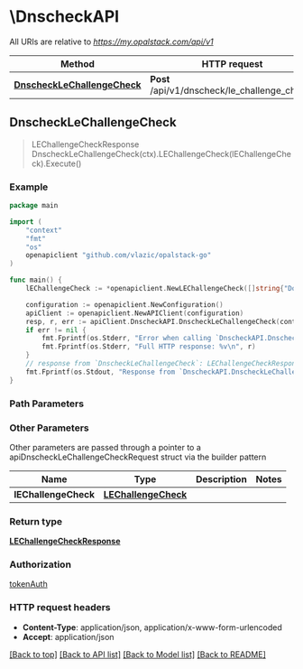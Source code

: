 # \DnscheckAPI

All URIs are relative to *https://my.opalstack.com/api/v1*

Method | HTTP request | Description
------------- | ------------- | -------------
[**DnscheckLeChallengeCheck**](DnscheckAPI.md#DnscheckLeChallengeCheck) | **Post** /api/v1/dnscheck/le_challenge_check/ | 



## DnscheckLeChallengeCheck

> LEChallengeCheckResponse DnscheckLeChallengeCheck(ctx).LEChallengeCheck(lEChallengeCheck).Execute()



### Example

```go
package main

import (
    "context"
    "fmt"
    "os"
    openapiclient "github.com/vlazic/opalstack-go"
)

func main() {
    lEChallengeCheck := *openapiclient.NewLEChallengeCheck([]string{"Domains_example"}) // LEChallengeCheck | 

    configuration := openapiclient.NewConfiguration()
    apiClient := openapiclient.NewAPIClient(configuration)
    resp, r, err := apiClient.DnscheckAPI.DnscheckLeChallengeCheck(context.Background()).LEChallengeCheck(lEChallengeCheck).Execute()
    if err != nil {
        fmt.Fprintf(os.Stderr, "Error when calling `DnscheckAPI.DnscheckLeChallengeCheck``: %v\n", err)
        fmt.Fprintf(os.Stderr, "Full HTTP response: %v\n", r)
    }
    // response from `DnscheckLeChallengeCheck`: LEChallengeCheckResponse
    fmt.Fprintf(os.Stdout, "Response from `DnscheckAPI.DnscheckLeChallengeCheck`: %v\n", resp)
}
```

### Path Parameters



### Other Parameters

Other parameters are passed through a pointer to a apiDnscheckLeChallengeCheckRequest struct via the builder pattern


Name | Type | Description  | Notes
------------- | ------------- | ------------- | -------------
 **lEChallengeCheck** | [**LEChallengeCheck**](LEChallengeCheck.md) |  | 

### Return type

[**LEChallengeCheckResponse**](LEChallengeCheckResponse.md)

### Authorization

[tokenAuth](../README.md#tokenAuth)

### HTTP request headers

- **Content-Type**: application/json, application/x-www-form-urlencoded
- **Accept**: application/json

[[Back to top]](#) [[Back to API list]](../README.md#documentation-for-api-endpoints)
[[Back to Model list]](../README.md#documentation-for-models)
[[Back to README]](../README.md)

